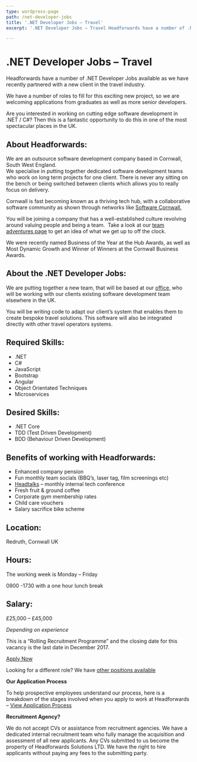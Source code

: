 ```yaml
---
type: wordpress-page
path: /net-developer-jobs
title: '.NET Developer Jobs – Travel'
excerpt: '.NET Developer Jobs – Travel Headforwards have a number of .NET Developer Jobs available as we have recently partnered with a new client in the travel industry. We have a number of roles to fill for this exciting new project, so we are welcoming applications from graduates as well as more senior developers. Are you …'

---
```

.NET Developer Jobs – Travel
============================

Headforwards have a number of .NET Developer Jobs available as we have recently partnered with a new client in the travel industry.

We have a number of roles to fill for this exciting new project, so we are welcoming applications from graduates as well as more senior developers.

Are you interested in working on cutting edge software development in .NET / C#? Then this is a fantastic opportunity to do this in one of the most spectacular places in the UK.

About Headforwards:
-------------------

We are an outsource software development company based in Cornwall, South West England.  
We specialise in putting together dedicated software development teams who work on long term projects for one client. There is never any sitting on the bench or being switched between clients which allows you to really focus on delivery.

Cornwall is fast becoming known as a thriving tech hub, with a collaborative software community as shown through networks like [Software Cornwall.](https://www.softwarecornwall.org/)

You will be joining a company that has a well-established culture revolving around valuing people and being a team.  Take a look at our [team adventures page](https://www.headforwards.com/category/team-adventures/) to get an idea of what we get up to off the clock.

We were recently named Business of the Year at the Hub Awards, as well as Most Dynamic Growth and Winner of Winners at the Cornwall Business Awards.

About the .NET Developer Jobs:
------------------------------

We are putting together a new team, that will be based at our [office,](https://www.headforwards.com/location/) who will be working with our clients existing software development team elsewhere in the UK.

You will be writing code to adapt our client’s system that enables them to create bespoke travel solutions. This software will also be integrated directly with other travel operators systems.

Required Skills:
----------------

*   .NET
*   C#
*   JavaScript
*   Bootstrap
*   Angular
*   Object Orientated Techniques
*   Microservices

Desired Skills:
---------------

*   .NET Core
*   TDD (Test Driven Development)
*   BDD (Behaviour Driven Development)

Benefits of working with Headforwards:
--------------------------------------

*   Enhanced company pension
*   Fun monthly team socials (BBQ’s, laser tag, film screenings etc)
*   [Headtalks](https://www.youtube.com/playlist?list=PL4OSORoPtknEC5nLkGHZIlDCpZxYL61Ue) – monthly internal tech conference
*   Fresh fruit & ground coffee
*   Corporate gym membership rates
*   Child care vouchers
*   Salary sacrifice bike scheme

Location:
---------

Redruth, Cornwall UK

Hours:
------

The working week is Monday – Friday

0900 -1730 with a one hour lunch break

Salary:
-------

£25,000 – £45,000

_Depending on experience_

This is a “Rolling Recruitment Programme” and the closing date for this vacancy is the last date in December 2017.

[Apply Now](https://www.headforwards.com/careers/#vacancies)

Looking for a different role? We have [other positions available](https://www.headforwards.com/careers/)

**Our Application Process**

To help prospective employees understand our process, here is a breakdown of the stages involved when you apply to work at Headforwards – [View Application Process](https://www.headforwards.com/applying-to-work-at-headforwards/)

**Recruitment Agency?**

We do not accept CVs or assistance from recruitment agencies. We have a dedicated internal recruitment team who fully manage the acquisition and assessment of all new applicants. Any CVs submitted to us become the property of Headforwards Solutions LTD. We have the right to hire applicants without paying any fees to the submitting party.

